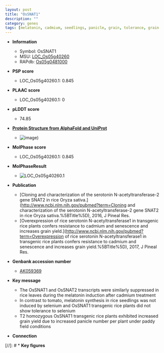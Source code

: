 ```yaml
---
layout: post
title: "OsSNAT1"
description: ""
category: genes
tags: [melatonin, cadmium, seedlings, panicle, grain, tolerance, grain yield, yield]
---
```


* **Information**  
    + Symbol: OsSNAT1  
    + MSU: [LOC_Os05g40260](http://rice.plantbiology.msu.edu/cgi-bin/ORF_infopage.cgi?orf=LOC_Os05g40260)  
    + RAPdb: [Os05g0481000](http://rapdb.dna.affrc.go.jp/viewer/gbrowse_details/irgsp1?name=Os05g0481000)  

* **PSP score**  
    + LOC_Os05g40260.1: 0.845 

* **PLAAC score**  
    + LOC_Os05g40260.1: 0 

* **pLDDT score**
    + 74.85

* **[Protein Structure from AlphaFold and UniProt](https://www.uniprot.org/uniprotkb/Q5KQI6/entry#structure)**
    + ![image](https://ricepsp.github.io/images/Q5/AF-Q5KQI6-F1.png))

* **MolPhase score**
    + LOC_Os05g40260.1: 0.845

* **MolPhaseResult**
    + ![LOC_Os05g40260.1](https://ricepsp.github.io/pictures/LOC_Os05g/LOC_Os05g40260.1.png)

* **Publication**  
    + [Cloning and characterization of the serotonin N-acetyltransferase-2 gene SNAT2 in rice Oryza sativa.](http://www.ncbi.nlm.nih.gov/pubmed?term=Cloning and characterization of the serotonin N-acetyltransferase-2 gene SNAT2 in rice Oryza sativa.%5BTitle%5D), 2016, J Pineal Res.
    + [Overexpression of rice serotonin N-acetyltransferase1 in transgenic rice plants confers resistance to cadmium and senescence and increases grain yield.](http://www.ncbi.nlm.nih.gov/pubmed?term=Overexpression of rice serotonin N-acetyltransferase1 in transgenic rice plants confers resistance to cadmium and senescence and increases grain yield.%5BTitle%5D), 2017, J Pineal Res.

* **Genbank accession number**  
    + [AK059369](http://www.ncbi.nlm.nih.gov/nuccore/AK059369)

* **Key message**  
    + The OsSNAT1 and OsSNAT2 transcripts were similarly suppressed in rice leaves during the melatonin induction after cadmium treatment
    + In contrast to tomato, melatonin synthesis in rice seedlings was not induced by selenium and OsSNAT1 transgenic rice plants did not show tolerance to selenium
    + T2 homozygous OsSNAT1 transgenic rice plants exhibited increased grain yield due to increased panicle number per plant under paddy field conditions

* **Connection**  

[//]: # * **Key figures**  


